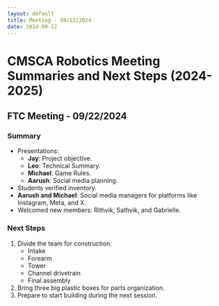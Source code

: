 ```yaml
---
layout: default
title: Meeting - 09/22/2024
date: 2024-09-22
---
```


# CMSCA Robotics Meeting Summaries and Next Steps (2024-2025)
## FTC Meeting - 09/22/2024
### Summary
- Presentations:
  - **Jay**: Project objective.
  - **Leo**: Technical Summary.
  - **Michael**: Game Rules.
  - **Aarush**: Social media planning.
- Students verified inventory.
- **Aarush and Michael**: Social media managers for platforms like Instagram, Meta, and X.
- Welcomed new members: Rithvik, Sathvik, and Gabrielle.

### Next Steps
1. Divide the team for construction:
   - Intake
   - Forearm
   - Tower
   - Channel drivetrain
   - Final assembly
2. Bring three big plastic boxes for parts organization.
3. Prepare to start building during the next session.
